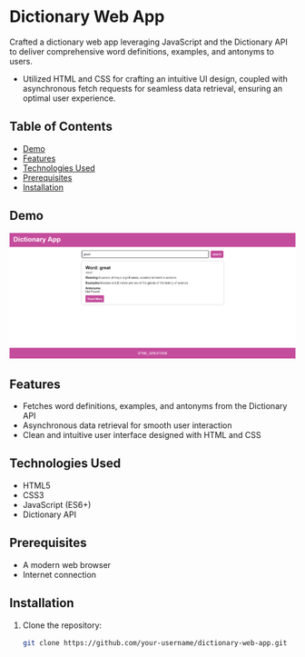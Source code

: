 

# Dictionary Web App

Crafted a dictionary web app leveraging JavaScript and the Dictionary API to deliver comprehensive word definitions, examples, and antonyms to users.

- Utilized HTML and CSS for crafting an intuitive UI design, coupled with asynchronous fetch requests for seamless data retrieval, ensuring an optimal user experience.

## Table of Contents

- [Demo](#demo)
- [Features](#features)
- [Technologies Used](#technologies-used)
- [Prerequisites](#prerequisites)
- [Installation](#installation)

## Demo

![Demo Screenshot](https://github.com/prince29B/dictionary-web-app/blob/main/Screenshot%202024-06-21%20155709.png?raw=true)

## Features

- Fetches word definitions, examples, and antonyms from the Dictionary API
- Asynchronous data retrieval for smooth user interaction
- Clean and intuitive user interface designed with HTML and CSS

## Technologies Used

- HTML5
- CSS3
- JavaScript (ES6+)
- Dictionary API

## Prerequisites

- A modern web browser
- Internet connection

## Installation

1. Clone the repository:
   ```sh
   git clone https://github.com/your-username/dictionary-web-app.git
